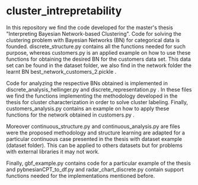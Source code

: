 # cluster_intrepretability
In this repository we find the code developed for the master's thesis "Interpreting Bayesian Network-based Clustering".
Code for solving the clustering problem with Bayesian Networks (BN) for categorical data is founded. discrete_structure.py contains all the functions needed for such purpose, whereas customers.py is an applied example on how to use these functions for obtaining the desired BN for the customers data set. This data set can be found in the dataset folder, we also find in the network folder the learnt BN best_network_customers_2.pickle .

Code for analyzing the respective BNs obtained is implemented in discrete_analysis_hellinger.py and discrete_representation.py . In these files we find the functions implementing the methodology developed in the thesis for cluster characterization in order to solve cluster labeling. Finally, customers_analysis.py contains an example on how to apply these functions for the network obtained in customers.py .


Moreover continuous_structure.py and continuous_analysis.py are files were the proposed methodology and structure learning are adapted for a particular continuous case presented in the thesis with dataset example (dataset folder). This can be applied to others datasets but for problems with external libraries it may not work. 


Finally, gbf_example.py contains code for a particular example of the thesis and pybnesianCPT_to_df.py and radar_chart_discrete.py contain support functions needed for the implementations mentioned before.
